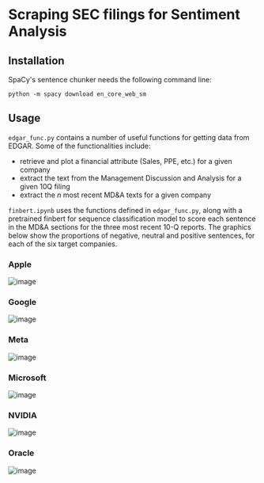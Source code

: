 # Scraping SEC filings for Sentiment Analysis
## Installation

SpaCy's sentence chunker needs the following command line:

```python -m spacy download en_core_web_sm```

## Usage

```edgar_func.py``` contains a number of useful functions for getting data from EDGAR.  Some of the functionalities include:

- retrieve and plot a financial attribute (Sales, PPE, etc.) for a given company
- extract the text from the Management Discussion and Analysis for a given 10Q filing
- extract the *n* most recent MD&A texts for a given company



```finbert.ipynb``` uses the functions defined in ```edgar_func.py```, along with a pretrained finbert for sequence classification model to score each sentence in the MD&A sections for the three most recent 10-Q reports.  The graphics below show the proportions of negative, neutral and positive sentences, for each of the six target companies.

### Apple

![image](figures/AAPL_sentiment_graphic.png "proportions of sentiment types for Apple")

### Google

![image](figures/GOOGL_sentiment_graphic.png "proportions of sentiment types for Apple")

### Meta

![image](figures/META_sentiment_graphic.png "proportions of sentiment types for Apple")

### Microsoft

![image](figures/MSFT_sentiment_graphic.png "proportions of sentiment types for Apple")

### NVIDIA

![image](figures/NVDA_sentiment_graphic.png "proportions of sentiment types for Apple")

### Oracle

![image](figures/ORCL_sentiment_graphic.png "proportions of sentiment types for Apple")
